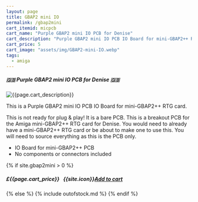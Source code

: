 ```yaml
---
layout: page
title: GBAP2 mini IO
permalink: /gbap2mini
cart_itemid: micpcb
cart_name: "Purple GBAP2 mini IO PCB for Denise"
cart_description: "Purple GBAP2 mini IO PCB IO Board for mini-GBAP2++ RTG card"
cart_price: 5
cart_image: "assets/img/GBAP2-mini-IO.webp"
tags: 
  - amiga
---
```


##### 🇬🇧 Purple GBAP2 mini IO PCB for Denise 🇬🇧

  <p class="lead text-center">
    <img src="{{page.cart_image}}" class="img-thumbnail" alt="{{page.cart_description}}">
  </p>

This is a Purple GBAP2 mini IO PCB IO Board for mini-GBAP2++ RTG card.

This is not ready for plug & play! It is a bare PCB. This is a breakout PCB for the Amiga mini-GBAP2++ RTG card for Denise. You would need to already have a mini-GBAP2++ RTG card or be about to make one to use this. You will need to source everything as this is the PCB only.

* IO Board for mini-GBAP2++ PCB
* No components or connectors included

{% if site.gbap2mini > 0 %}
##### £{{page.cart_price}} &nbsp; {{site.icon}}[Add to cart](/cart#{{page.cart_itemid}})
{% else %}
{% include outofstock.md %}
{% endif %}